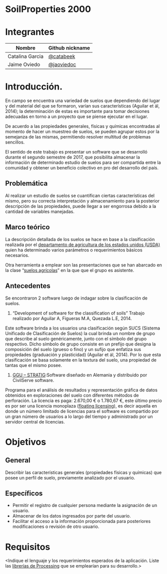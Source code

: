 ﻿

# SoilProperties 2000

# Integrantes

<Complete la siguiente tabla>

| Nombre | Github nickname |
|--------|-----------------|
|Catalina Garcia|[@catabeek](https://github.com/catabeek)|
|Jaime Oviedo|[@jaoviedoc](https://github.com/jaoviedoc)|

# Introducción.

En campo se encuentra una variedad de suelos que dependiendo del lugar y del material  del que se formaron, varían sus características (Aguilar et ál, 2014); la determinación de estas es importante para tomar decisiones adecuadas en torno a un proyecto que se piense ejecutar en el lugar. 

De acuerdo a las propiedades generales, físicas y químicas encontradas al momento de hacer un muestreo de suelos, se pueden agrupar estos por la semejanza de las mismas, permitiendo resolver multitud de problemas sencillos.

El sentido de este trabajo es presentar un software que se desarrolló durante el segundo semestre de 2017, que posibilita almacenar la información de determinado estudio de suelos para ser compartida entre la comunidad y obtener un beneficio colectivo en pro del desarrollo del país. 

## Problemática

Al realizar un estudio de suelos se cuantifican ciertas características del mismo, pero su correcta interpretación y almacenamiento para la posterior descripción de las propiedades, puede llegar a ser engorrosa debido a la cantidad de variables manejadas.

## Marco teórico

La descripción detallada de los suelos se hace en base a la clasificación realizada por el [departamento de agricultura de los estados unidos (USDA)](https://www.nrcs.usda.gov/Internet/FSE_DOCUMENTS/nrcs142p2_051546.pdf) quien ha determinado varios parámetros o requerimientos básicos necesarios.


Otra herramienta a emplear son las presentaciones que se han abarcado en la clase “[suelos agrícolas](https://sites.google.com/unal.edu.co/ingenieril)” en la que que el grupo es asistente.

## Antecedentes

Se encontraron 2 software luego de indagar sobre la clasificación de suelos.

 1.	“Development of software for the classification of soils” Trabajo realizado por Aguilar A, Figueras M.A, Quezada L.E, 2014.
 
Este software brinda a los usuarios una clasificación según SUCS (Sistema Unificado de Clasificación de Suelos) la cual brinda un nombre de grupo que describe al suelo genéricamente,  junto con el símbolo del grupo respectivo. Dicho símbolo de grupo consiste en un prefijo que designa la composición del suelo (grueso o fino) y un sufijo que enfatiza sus propiedades (graduación y plasticidad) (Aguilar et ál, 2014). Por lo que esta clasificación se basa solamente en la textura del suelo, una propiedad de tantas que el mismo posee.

 1.	[GGU – STRATIG](http://www.ggu-software.com/software/ggu-field/stratig/ggu-stratig_s.html):Software diseñado en Alemania y distribuido por CivilServe software.
 
Programa para el análisis de resultados y representación gráfica de datos obtenidos en exploraciones del suelo con diferentes métodos de perforación.  La licencia es paga: 2.670,00 €  o 1.780,67 €, este último precio es por ser una licencia monoplaza ([floating licensing]( https://en.wikipedia.org/wiki/Floating_licensing)), es decir aquella en donde un número limitado de licencias para el software es compartido por un gran número de usuarios a lo largo del tiempo y administrado por un servidor central de licencias. 

# Objetivos

## General

Describir las características generales (propiedades físicas y químicas) que posee un perfil de suelo, previamente analizado por el usuario. 

## Específicos

* Permitir el registro de cualquier persona mediante la asignación de un usuario.
* Almacenar de los datos ingresados por parte del usuario.
* Facilitar el acceso a la información proporcionada para posteriores modificaciones o revisión de otro usuario.
 

# Requisitos

<Indique el lenguaje y los requerimientos esperados de la aplicación. Liste las [librerías de Processing](https://processing.org/reference/libraries/) que se emplearían para su desarrollo.>
